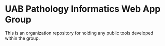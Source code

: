 # UAB Pathology Informatics Web App Group

This is an organization repository for holding any public tools developed within the group.
